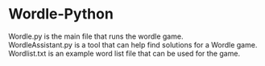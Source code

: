 # Wordle-Python
Wordle.py is the main file that runs the wordle game. <br>
WordleAssistant.py is a tool that can help find solutions for a Wordle game. <br>
Wordlist.txt is an example word list file that can be used for the game.
